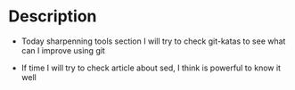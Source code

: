 # Description

- Today sharpenning tools section
  I will try to check git-katas
  to see what can I improve using git

- If time I will try to check article about
  sed, I think is powerful to know it well
